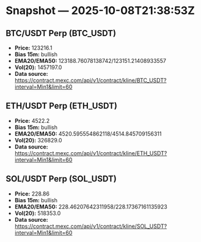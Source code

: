 # Snapshot — 2025-10-08T21:38:53Z

## BTC/USDT Perp (BTC_USDT)
- **Price:** 123216.1
- **Bias 15m:** bullish
- **EMA20/EMA50:** 123188.76078138742/123151.21408933557
- **Vol(20):** 1457197.0
- **Data source:** https://contract.mexc.com/api/v1/contract/kline/BTC_USDT?interval=Min1&limit=60

## ETH/USDT Perp (ETH_USDT)
- **Price:** 4522.2
- **Bias 15m:** bullish
- **EMA20/EMA50:** 4520.595554862118/4514.845709156311
- **Vol(20):** 326829.0
- **Data source:** https://contract.mexc.com/api/v1/contract/kline/ETH_USDT?interval=Min1&limit=60

## SOL/USDT Perp (SOL_USDT)
- **Price:** 228.86
- **Bias 15m:** bullish
- **EMA20/EMA50:** 228.46207642311958/228.17367161135923
- **Vol(20):** 518353.0
- **Data source:** https://contract.mexc.com/api/v1/contract/kline/SOL_USDT?interval=Min1&limit=60
